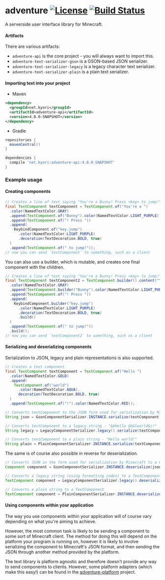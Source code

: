 # adventure [![License](https://img.shields.io/github/license/KyoriPowered/adventure.svg)](https://github.com/KyoriPowered/adventure/blob/master/license.txt) [![Build Status](https://travis-ci.org/KyoriPowered/adventure.svg?branch=master)](https://travis-ci.org/KyoriPowered/adventure)

A serverside user interface library for Minecraft.

#### Artifacts

There are various artifacts:

* `adventure-api` is the core project - you will always want to import this.
* `adventure-text-serializer-gson` is a GSON-based JSON serializer.
* `adventure-text-serializer-legacy` is a legacy character text serializer.
* `adventure-text-serializer-plain` is a plain text serializer.

#### Importing text into your project

* Maven
```xml
<dependency>
  <groupId>net.kyori</groupId>
  <artifactId>adventure-api</artifactId>
  <version>4.0.0-SNAPSHOT</version>
</dependency>
```
* Gradle
```gradle
repositories {
  mavenCentral()
}

dependencies {
  compile 'net.kyori:adventure-api:4.0.0-SNAPSHOT'
}
```

### Example usage

#### Creating components

```java
// Creates a line of text saying "You're a Bunny! Press <key> to jump!", with some colouring and styling.
final TextComponent textComponent = TextComponent.of("You're a ")
  .color(NamedTextColor.GRAY)
  .append(TextComponent.of("Bunny").color(NamedTextColor.LIGHT_PURPLE))
  .append(TextComponent.of("! Press "))
  .append(
    KeybindComponent.of("key.jump")
      .color(NamedTextColor.LIGHT_PURPLE)
      .decoration(TextDecoration.BOLD, true)
  )
  .append(TextComponent.of(" to jump!"));
// now you can send `textComponent` to something, such as a client
```

You can also use a builder, which is mutable, and creates one final component with the children.
```java
// Creates a line of text saying "You're a Bunny! Press <key> to jump!", with some colouring and styling.
final TextComponent textComponent2 = TextComponent.builder().content("You're a ")
  .color(NamedTextColor.GRAY)
  .append(TextComponent.builder("Bunny").color(NamedTextColor.LIGHT_PURPLE).build())
  .append(TextComponent.of("! Press "))
  .append(
    KeybindComponent.builder("key.jump")
      .color(NamedTextColor.LIGHT_PURPLE)
      .decoration(TextDecoration.BOLD, true)
      .build()
  )
  .append(TextComponent.of(" to jump!"))
  .build();
// now you can send `textComponent2` to something, such as a client
```

#### Serializing and deserializing components

Serialization to JSON, legacy and plain representations is also supported.

```java
// Creates a text component
final TextComponent textComponent = TextComponent.of("Hello ")
  .color(NamedTextColor.GOLD)
  .append(
    TextComponent.of("world")
      .color(NamedTextColor.AQUA).
      decoration(TextDecoration.BOLD, true)
  )
  .append(TextComponent.of("!").color(NamedTextColor.RED));

// Converts textComponent to the JSON form used for serialization by Minecraft.
String json = GsonComponentSerializer.INSTANCE.serialize(textComponent);

// Converts textComponent to a legacy string - "&6Hello &b&lworld&c!"
String legacy = LegacyComponentSerializer.legacy().serialize(textComponent, '&');

// Converts textComponent to a plain string - "Hello world!"
String plain = PlainComponentSerializer.INSTANCE.serialize(textComponent);
```

The same is of course also possible in reverse for deserialization.

```java
// Converts JSON in the form used for serialization by Minecraft to a Component
Component component = GsonComponentSerializer.INSTANCE.deserialize(json);

// Converts a legacy string (using formatting codes) to a TextComponent
TextComponent component = LegacyComponentSerializer.legacy().deserialize("&6Hello &b&lworld&c!", '&');

// Converts a plain string to a TextComponent
TextComponent component = PlainComponentSerializer.INSTANCE.deserialize("Hello world!");
```

#### Using components within your application

The way you use components within your application will of course vary depending on what you're aiming to achieve.

However, the most common task is likely to be sending a component to some sort of Minecraft client. The method for doing this will depend on the platform your program is running on, however it is likely to involve serializing the component to Minecraft's JSON format, and then sending the JSON through another method provided by the platform.

The text library is platform agnostic and therefore doesn't provide any way to send components to clients. However, some platform adapters (which make this easy!) can be found in the [adventure-platform](https://github.com/KyoriPowered/adventure-platform) project.
